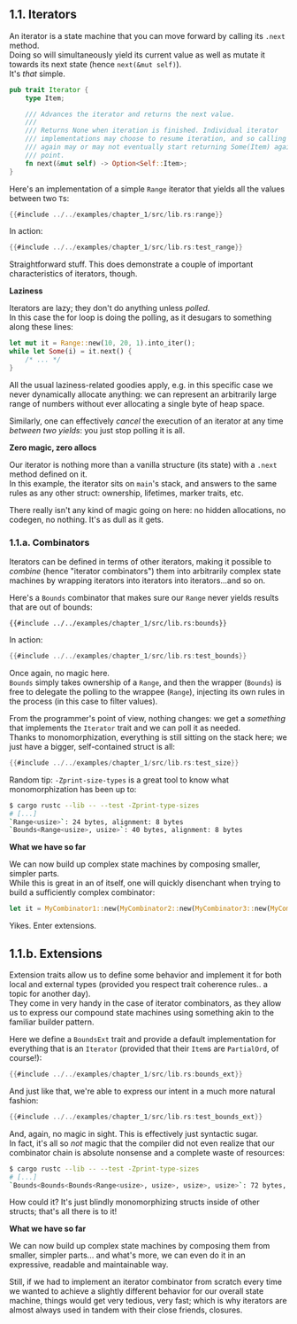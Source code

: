 ## 1.1. Iterators

An iterator is a state machine that you can move forward by calling its `.next` method.  
Doing so will simultaneously yield its current value as well as mutate it towards its next state (hence `next(&mut self)`).  
It's _that_ simple.

```rust
pub trait Iterator {
    type Item;

    /// Advances the iterator and returns the next value.
    ///
    /// Returns None when iteration is finished. Individual iterator
    /// implementations may choose to resume iteration, and so calling next()
    /// again may or may not eventually start returning Some(Item) again at some
    /// point.
    fn next(&mut self) -> Option<Self::Item>;
}
```

Here's an implementation of a simple `Range` iterator that yields all the values between two `T`s:
```rust
{{#include ../../examples/chapter_1/src/lib.rs:range}}
```
In action:
```rust
{{#include ../../examples/chapter_1/src/lib.rs:test_range}}
```

Straightforward stuff. This does demonstrate a couple of important characteristics of iterators, though.

**Laziness**

Iterators are lazy; they don't do anything unless _polled_.  
In this case the for loop is doing the polling, as it desugars to something along these lines:
```rust
let mut it = Range::new(10, 20, 1).into_iter();
while let Some(i) = it.next() {
    /* ... */
}
```

All the usual laziness-related goodies apply, e.g. in this specific case we never dynamically allocate anything: we can represent an arbitrarily large range of numbers without ever allocating a single byte of heap space.

Similarly, one can effectively _cancel_ the execution of an iterator at any time _between two yields_: you just stop polling it is all.

**Zero magic, zero allocs**

Our iterator is nothing more than a vanilla structure (its state) with a `.next` method defined on it.  
In this example, the iterator sits on `main`'s stack, and answers to the same rules as any other struct: ownership, lifetimes, marker traits, etc.

There really isn't any kind of magic going on here: no hidden allocations, no codegen, no nothing. It's as dull as it gets.

### 1.1.a. Combinators

Iterators can be defined in terms of other iterators, making it possible to _combine_ (hence "iterator combinators") them into arbitrarily complex state machines by wrapping iterators into iterators into iterators...and so on.

Here's a `Bounds` combinator that makes sure our `Range` never yields results that are out of bounds:
```rust,no_run
{{#include ../../examples/chapter_1/src/lib.rs:bounds}}
```

In action:
```rust
{{#include ../../examples/chapter_1/src/lib.rs:test_bounds}}
```

Once again, no magic here.  
`Bounds` simply takes ownership of a `Range`, and then the wrapper (`Bounds`) is free to delegate the polling to the wrappee (`Range`), injecting its own rules in the process (in this case to filter values).

From the programmer's point of view, nothing changes: we get a _something_ that implements the `Iterator` trait and we can poll it as needed.  
Thanks to monomorphization, everything is still sitting on the stack here; we just have a bigger, self-contained struct is all:
```rust
{{#include ../../examples/chapter_1/src/lib.rs:test_size}}
```

Random tip: `-Zprint-size-types` is a great tool to know what monomorphization has been up to:
```sh
$ cargo rustc --lib -- --test -Zprint-type-sizes
# [...]
`Range<usize>`: 24 bytes, alignment: 8 bytes
`Bounds<Range<usize>, usize>`: 40 bytes, alignment: 8 bytes
```

**What we have so far**

We can now build up complex state machines by composing smaller, simpler parts.  
While this is great in an of itself, one will quickly disenchant when trying to build a sufficiently complex combinator:
```rust
let it = MyCombinator1::new(MyCombinator2::new(MyCombinator3::new(MyCombinator4::new(MyCombinator5::new(MyIterator::new())))));
```

Yikes. Enter extensions.

## 1.1.b. Extensions

Extension traits allow us to define some behavior and implement it for both local and external types (provided you respect trait coherence rules.. a topic for another day).  
They come in very handy in the case of iterator combinators, as they allow us to express our compound state machines using something akin to the familiar builder pattern.

Here we define a `BoundsExt` trait and provide a default implementation for everything that is an `Iterator` (provided that their `Item`s are `PartialOrd`, of course!):
```rust
{{#include ../../examples/chapter_1/src/lib.rs:bounds_ext}}
```
And just like that, we're able to express our intent in a much more natural fashion:
```rust
{{#include ../../examples/chapter_1/src/lib.rs:test_bounds_ext}}
```

And, again, no magic in sight. This is effectively just syntactic sugar.  
In fact, it's all so _not_ magic that the compiler did not even realize that our combinator chain is absolute nonsense and a complete waste of resources:
```sh
$ cargo rustc --lib -- --test -Zprint-type-sizes
# [...]
`Bounds<Bounds<Bounds<Range<usize>, usize>, usize>, usize>`: 72 bytes, alignment: 8 bytes
```
How could it? It's just blindly monomorphizing structs inside of other structs; that's all there is to it!

**What we have so far**

We can now build up complex state machines by composing them from smaller, simpler parts... and what's more, we can even do it in an expressive, readable and maintainable way.

Still, if we had to implement an iterator combinator from scratch every time we wanted to achieve a slightly different behavior for our overall state machine, things would get very tedious, very fast; which is why iterators are almost always used in tandem with their close friends, closures.
